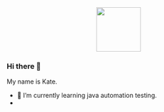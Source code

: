 <div id="header" align="center">
  <img src=["https://media.giphy.com/media/M9gbBd9nbDrOTu1Mqx/giphy.gif"](https://media.giphy.com/media/v1.Y2lkPTc5MGI3NjExMDVjNDEyY2Y0ZjYyN2Y2OWFkMDhjZTc4MDU5ZTNmNWUxOWIxNDFmYSZlcD12MV9pbnRlcm5hbF9naWZzX2dpZklkJmN0PXM/M9gbBd9nbDrOTu1Mqx/giphy.gif) width="100"/>
</div>

### Hi there 👋
My name is Kate.
- 🌱 I’m currently learning java automation testing. 
- 
